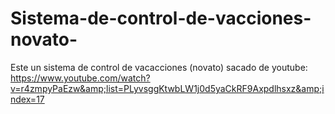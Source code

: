 # Sistema-de-control-de-vacciones-novato-
Este un sistema de control de vacacciones (novato) sacado de youtube:  https://www.youtube.com/watch?v=r4zmpyPaEzw&amp;list=PLyvsggKtwbLW1j0d5yaCkRF9Axpdlhsxz&amp;index=17
